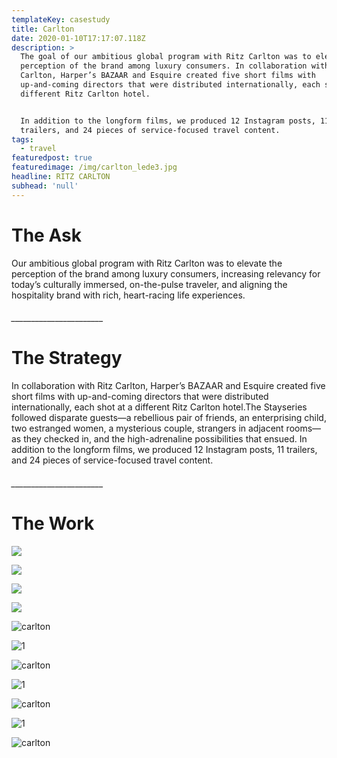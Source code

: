 ```yaml
---
templateKey: casestudy
title: Carlton
date: 2020-01-10T17:17:07.118Z
description: >
  The goal of our ambitious global program with Ritz Carlton was to elevate the
  perception of the brand among luxury consumers. In collaboration with Ritz
  Carlton, Harper’s BAZAAR and Esquire created five short films with
  up-and-coming directors that were distributed internationally, each shot at a
  different Ritz Carlton hotel. 


  In addition to the longform films, we produced 12 Instagram posts, 11
  trailers, and 24 pieces of service-focused travel content. 
tags:
  - travel
featuredpost: true
featuredimage: /img/carlton_lede3.jpg
headline: RITZ CARLTON
subhead: 'null'
---
```

# **The Ask**

Our ambitious global program with Ritz Carlton was to elevate the perception of the brand among luxury consumers, increasing relevancy for today’s culturally immersed, on-the-pulse traveler, and aligning the hospitality brand with rich, heart-racing life experiences.

###### \_\_\_\_\_\_\_\_\_\_\_\_\_\_\_\_\_\_\_\_\_\__

# **The Strategy**

In collaboration with Ritz Carlton, Harper’s BAZAAR and Esquire created five short films with up-and-coming directors that were distributed internationally, each shot at a different Ritz Carlton hotel.The Stayseries followed disparate guests—a rebellious pair of friends, an enterprising child, two estranged women, a mysterious couple, strangers in adjacent rooms—as they checked in, and the high-adrenaline possibilities that ensued. In addition to the longform films, we produced 12 Instagram posts, 11 trailers, and 24 pieces of service-focused travel content.

###### \_\_\_\_\_\_\_\_\_\_\_\_\_\_\_\_\_\_\_\_\_\__

# **The Work**

![](/img/vid4.jpg)

![](/img/vid3.jpg)

![](/img/vid2.jpg)

![](/img/vid1.jpg)

![carlton](/img/download.png "1")



![](/img/black_bar.png "1")

![carlton](/img/download-1-.png "2")



![](/img/black_bar.png "1")

![carlton](/img/download-2-.png "3")



![](/img/black_bar.png "1")

![carlton](/img/download-3-.png "4")
